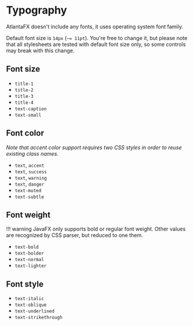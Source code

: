 # Typography

AtlantaFX doesn't include any fonts, it uses operating system font family.

Default font size is `14px` (`~= 11pt`). You're free to change it, but please note that all stylesheets are tested with default font size only, so some controls may break with this change.

## Font size

* `title-1`
* `title-2`
* `title-3`
* `title-4`
* `text-caption`
* `text-small`

## Font color

*Note that accent color support requires two CSS styles in order to reuse existing class names.*

* `text`, `accent`
* `text`, `success`
* `text`, `warning`
* `text`, `danger`
* `text-muted`
* `text-subtle`

## Font weight

!!! warning
    JavaFX only supports bold or regular font weight. Other values are recognized by CSS parser, but reduced to one them.

* `text-bold`
* `text-bolder`
* `text-normal`
* `text-lighter`

## Font style

* `text-italic`
* `text-oblique`
* `text-underlined`
* `text-strikethrough`

